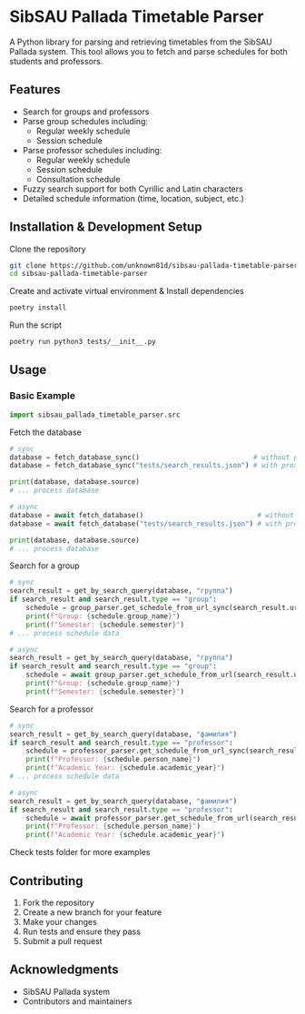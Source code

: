 # SibSAU Pallada Timetable Parser

A Python library for parsing and retrieving timetables from the SibSAU Pallada system. This tool allows you to fetch and parse schedules for both students and professors.

## Features

- Search for groups and professors
- Parse group schedules including:
  - Regular weekly schedule
  - Session schedule
- Parse professor schedules including:
  - Regular weekly schedule
  - Session schedule
  - Consultation schedule
- Fuzzy search support for both Cyrillic and Latin characters
- Detailed schedule information (time, location, subject, etc.)

## Installation & Development Setup

Clone the repository
```bash
git clone https://github.com/unknown81d/sibsau-pallada-timetable-parser.git
cd sibsau-pallada-timetable-parser
```

Create and activate virtual environment & Install dependencies
```bash
poetry install
```

Run the script
```bash
poetry run python3 tests/__init__.py
```

## Usage

### Basic Example

```python
import sibsau_pallada_timetable_parser.src
```

Fetch the database
```python
# sync
database = fetch_database_sync()                            # without proxy
database = fetch_database_sync("tests/search_results.json") # with proxy

print(database, database.source)
# ... process database

# async
database = await fetch_database()                            # without proxy
database = await fetch_database("tests/search_results.json") # with proxy

print(database, database.source)
# ... process database
```

Search for a group
```python
# sync
search_result = get_by_search_query(database, "группа")
if search_result and search_result.type == "group":
    schedule = group_parser.get_schedule_from_url_sync(search_result.url)
    print(f"Group: {schedule.group_name}")
    print(f"Semester: {schedule.semester}")
# ... process schedule data

# async
search_result = get_by_search_query(database, "группа")
if search_result and search_result.type == "group":
    schedule = await group_parser.get_schedule_from_url(search_result.url)
    print(f"Group: {schedule.group_name}")
    print(f"Semester: {schedule.semester}")
```

Search for a professor
```python
# sync
search_result = get_by_search_query(database, "фамилия")
if search_result and search_result.type == "professor":
    schedule = professor_parser.get_schedule_from_url_sync(search_result.url)
    print(f"Professor: {schedule.person_name}")
    print(f"Academic Year: {schedule.academic_year}")
# ... process schedule data

# async
search_result = get_by_search_query(database, "фамилия")
if search_result and search_result.type == "professor":
    schedule = await professor_parser.get_schedule_from_url(search_result.url)
    print(f"Professor: {schedule.person_name}")
    print(f"Academic Year: {schedule.academic_year}")
```

Check tests folder for more examples

## Contributing

1. Fork the repository
2. Create a new branch for your feature
3. Make your changes
4. Run tests and ensure they pass
5. Submit a pull request

## Acknowledgments

- SibSAU Pallada system
- Contributors and maintainers
